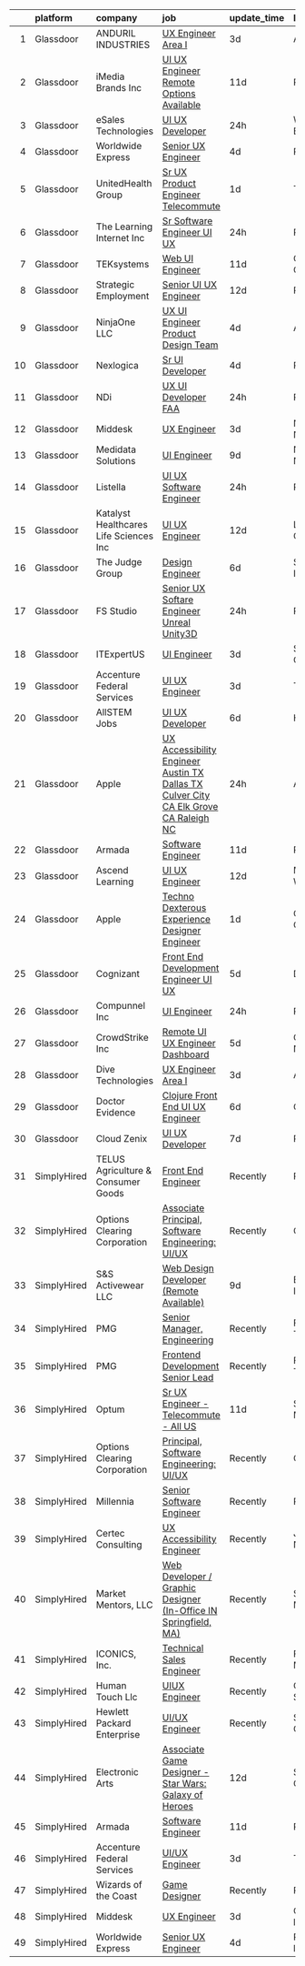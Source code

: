

|    | platform    | company                                  | job                                                                                                                                                                                                                                                                                                                                                                                                                                                                                                                                                                                                                                                                                                                                                                                                                                                                                                                                                                                                                                                                                                                                                                                                                                                                                                                                                                                                                                                                                                 | update_time   | location               |
|---:|:------------|:-----------------------------------------|:----------------------------------------------------------------------------------------------------------------------------------------------------------------------------------------------------------------------------------------------------------------------------------------------------------------------------------------------------------------------------------------------------------------------------------------------------------------------------------------------------------------------------------------------------------------------------------------------------------------------------------------------------------------------------------------------------------------------------------------------------------------------------------------------------------------------------------------------------------------------------------------------------------------------------------------------------------------------------------------------------------------------------------------------------------------------------------------------------------------------------------------------------------------------------------------------------------------------------------------------------------------------------------------------------------------------------------------------------------------------------------------------------------------------------------------------------------------------------------------------------|:--------------|:-----------------------|
|  1 | Glassdoor   | ANDURIL INDUSTRIES                       | [UX Engineer   Area I](https://www.glassdoor.com/partner/jobListing.htm?pos=130&ao=1136043&s=58&guid=0000018359bb4fdf965b57d3b276459f&src=GD_JOB_AD&t=SR&vt=w&cs=1_11ba92c0&cb=1663657791830&jobListingId=1008145519002&jrtk=3-0-1gdcrmk0oj4gl801-1gdcrmk19209r000-9809da5ab6ec8a54-)                                                                                                                                                                                                                                                                                                                                                                                                                                                                                                                                                                                                                                                                                                                                                                                                                                                                                                                                                                                                                                                                                                                                                                                                               | 3d            | Atlanta, GA            |
|  2 | Glassdoor   | iMedia Brands  Inc                       | [UI UX Engineer  Remote Options Available ](https://www.glassdoor.com/partner/jobListing.htm?pos=101&ao=1110586&s=58&guid=0000018359bb4fdf965b57d3b276459f&src=GD_JOB_AD&t=SR&vt=w&ea=1&cs=1_89330c00&cb=1663657791826&jobListingId=1008126806840&cpc=BAEB662971763A76&jrtk=3-0-1gdcrmk0oj4gl801-1gdcrmk19209r000-29ea8a0087b321c1--6NYlbfkN0BBtK8atiSzL1_OKElHOuhC6kZo36AFbA3XBAiBAoXlGMJ-vEY8E62v1FXcS82AH4q20mWkNID3WJ9iddHCZOb5rr_llheV8YFrPG6O8GUjuQLfKP8rXtlo5_jSBRBW3NK7adJZs3JDCrD9HS7blIdZXPAPJSLII1oF96vQ15iiZBe41vBbuPTCEzOzWNyaDcwI0bqlnDHRrN8d6JT5Ax2R-QCJD_W1TsPIgawJ6Zw4RwU21JJl8h5r_oJOVho_WAyIjhE8T9wYyZGgaOhjiW4AfRpfYoNoKtA_ZIs9CQrbN1wmXZBipXssnnJkiFOUVFtZMa8dySqg3mZ42C1n_FSY3ClSQIIAk5-vNBG18BI4iK2_4R-XwWOhyZ8UjJcT0nsy8xRJ7nFGhiJ8Qw-OISLjA6zrRtOuN96dNPJ3tB7e-_bSJGmvHkgN8bsV8ZYFJ4Pn7wzdo_5PHso9MUyqOcrD-H4JfwiEBGveW6aEVmicmbt50E_AsUiZAFw4CD55skwpMS0ETZdbWcJngHaVe7_y)                                                                                                                                                                                                                                                                                                                                                                                                                                                                                                                                                                                                | 11d           | Remote                 |
|  3 | Glassdoor   | eSales Technologies                      | [UI   UX Developer](https://www.glassdoor.com/partner/jobListing.htm?pos=121&ao=1136043&s=58&guid=0000018359bb4fdf965b57d3b276459f&src=GD_JOB_AD&t=SR&vt=w&cs=1_dff54c5f&cb=1663657791829&jobListingId=1008148527977&jrtk=3-0-1gdcrmk0oj4gl801-1gdcrmk19209r000-6e0c0f1e3bb7f36e-)                                                                                                                                                                                                                                                                                                                                                                                                                                                                                                                                                                                                                                                                                                                                                                                                                                                                                                                                                                                                                                                                                                                                                                                                                  | 24h           | West Babylon, NY       |
|  4 | Glassdoor   | Worldwide Express                        | [Senior UX Engineer](https://www.glassdoor.com/partner/jobListing.htm?pos=116&ao=1136043&s=58&guid=0000018359bb4fdf965b57d3b276459f&src=GD_JOB_AD&t=SR&vt=w&ea=1&cs=1_dea34c39&cb=1663657791827&jobListingId=1008142479093&jrtk=3-0-1gdcrmk0oj4gl801-1gdcrmk19209r000-e8df3dfd0bd5f09c-)                                                                                                                                                                                                                                                                                                                                                                                                                                                                                                                                                                                                                                                                                                                                                                                                                                                                                                                                                                                                                                                                                                                                                                                                            | 4d            | Remote                 |
|  5 | Glassdoor   | UnitedHealth Group                       | [Sr UX Product Engineer   Telecommute](https://www.glassdoor.com/partner/jobListing.htm?pos=108&ao=1110586&s=58&guid=0000018359bb4fdf965b57d3b276459f&src=GD_JOB_AD&t=SR&vt=w&cs=1_1e4eb6fe&cb=1663657791826&jobListingId=1008147097853&cpc=7F6F94E2229B3AB5&jrtk=3-0-1gdcrmk0oj4gl801-1gdcrmk19209r000-e1fb17826dfcae2d--6NYlbfkN0C8O9VKdOj_1Zh75e9_CvYhSsWVxS1Pvi5WUWhsf4w7FIc3O6B0uG3ldAQAeoX1goqotZL9Keo-1wqJ7ySmi5683w0aZ3bHH0z6emrYl5gYe8IDT_FPjd6IMv4kknEDcR8WIjml2bu6dZ6QcEaBTm5ucziS35LgAFAS6hTdr7aHKsdtfV5F3oIUXvQnnTjC5mcQLxFwm_uo4EfVXfRstC-vrNGjBGIbf72tl35rERCVMiKbiaEOIGQwY4GKA45OfYk5h1Q8zrfH1NVx1Ug3HgyOtD736WJAI2MNFJ43xTM6YnxzVXFsK9EQ555Yn22N0fRxE3Z8PpYKAha8wxkH5PGJCT8gXHYah8zUS8ueakACS5HGySbY2BbzJdCC6R82g_8_c8yTwH-VA5FE-Ql2nNx5noSUtE9J66uotjR_BRZayJq9xPoL855hVxKD7SqotIM%3D)                                                                                                                                                                                                                                                                                                                                                                                                                                                                                                                                                                                                                                                                                            | 1d            | Tampa, FL              |
|  6 | Glassdoor   | The Learning Internet Inc                | [Sr  Software Engineer  UI UX ](https://www.glassdoor.com/partner/jobListing.htm?pos=119&ao=1136043&s=58&guid=0000018359bb4fdf965b57d3b276459f&src=GD_JOB_AD&t=SR&vt=w&ea=1&cs=1_2f441789&cb=1663657791829&jobListingId=1008149896411&jrtk=3-0-1gdcrmk0oj4gl801-1gdcrmk19209r000-6f3f6afd3d22fa68-)                                                                                                                                                                                                                                                                                                                                                                                                                                                                                                                                                                                                                                                                                                                                                                                                                                                                                                                                                                                                                                                                                                                                                                                                 | 24h           | Remote                 |
|  7 | Glassdoor   | TEKsystems                               | [Web UI Engineer](https://www.glassdoor.com/partner/jobListing.htm?pos=112&ao=1110586&s=58&guid=0000018359bb4fdf965b57d3b276459f&src=GD_JOB_AD&t=SR&vt=w&cs=1_1faa7868&cb=1663657791827&jobListingId=1008128118466&cpc=A65DF3A704A48F9B&jrtk=3-0-1gdcrmk0oj4gl801-1gdcrmk19209r000-69407e4a9b307493--6NYlbfkN0AuKz8EBO1xHDEL7V2YF9xF3dC_I9B9i-Zw2Jh8clPMK3KTieKealHQySFBD4L6FvPLUKsshG3upulDULgJBUn2_zA-P5Rky5DMibtvRLP-UyqAnZd-c94bBLyd3M77LwwD53hoNUk456pcNwVKotdMZfnUlgNE0JmWKwjzSlmJvr5PBRd3VmBMVxUtsTyCkziFKjSv-_QRt3-l1uVQNW5lvpXboUxQ84zFGOY3ffGvEzJX8KVVbfmqy5-QGReiSnANzivh_-MWwmU3bqA8RjiF1DldsAKxGbzQhI_P8lzTS9Isd54MXyo317AzkjPOj46gDiy0-XektQlWoU8JOiCYGaci932AJU1I9LyCRGfOSKFqDDR-tY8OR9f4t6Pn4IY-OpEi2EWGzS8wZNm-B8hLqdx6JLz71Tlvt2ihXHvn2mpwNsB81M8y4gzHtR2YqfE7oNukZPaCrn3r6jXysLFhwpkN2ZgWikt5vtAY1mq4k4o96bb_5yguEL06VDyjP1SN4rZ6k2qCFH3CavabyOEPH8Zxh1nWetpTMXZwvmovBFcpn7TkeA7D3OLyErB-QWIoD9eaMBJbE-ulS9bprG6mzarseGqZJugJ2B5tUmDZT-AV1vQ3tvhvIKrqpEM9PlMRSvTHV5V2L9CPJQOm-Sp5ia4duJ57AZP5N7g1nlxoZBlJUrSABj89toUzZuvl2bv2p1c9V2AABGUBb_P_4gkuk0MFO9Do5lny4dv02n0atOIXQ9Kc-11bo6frNUTfdrwGsrc4iJOyE0x4d2Jrv96_26ReoJ9vqxDBdVI93baEPIv4R9lsZiEankbWjcDozuYepK0biaCSC2fnbsxerUZ2ij2oOEgjcmw1nTFMB56wZVhBRWXsD_CkUJmk2hecivoEItNbahj-sD3rWCoXXkX7I8eR_ESDupVjZaR_5Yxo7w%3D%3D)                                                                                                                                                                                                   | 11d           | Columbus, OH           |
|  8 | Glassdoor   | Strategic Employment                     | [Senior UI UX Engineer](https://www.glassdoor.com/partner/jobListing.htm?pos=107&ao=1110586&s=58&guid=0000018359bb4fdf965b57d3b276459f&src=GD_JOB_AD&t=SR&vt=w&ea=1&cs=1_381b44bf&cb=1663657791826&jobListingId=1008124306447&cpc=ACAF1607C5C1E404&jrtk=3-0-1gdcrmk0oj4gl801-1gdcrmk19209r000-af47989b4d68f559--6NYlbfkN0B-fTUegnOdPWDV05CiIhIi2qlOzw6WOcAKK9Y9LqNfmkdqQGIHGuk22dJTa4a7o2bCFvgCz-a59twyHTY7skW5Pmkq1B-rLldXM9LIZVErflXC8fnfAp3oVcPUg_1-TYZIvAdhuA-aRU82GInxZuJwjpYiyFkp98HOcGuvHRA-2IRRNe64Ls8vJDTFIyfRLePtiTVRd6aHAo-k3nQDOe1Qd6OKW44CXliPR0noy9QBil_aLIrepvxVfzUlUx3F1ECr4j6artGKtGQ8zGN6IFyXhBjaSs6OXJuEf8JNkHC8pi7G_gAxqrHLWQgLjr3V1t6pcXAL4hxLVXPnb_uc3778_1gXyKRlJQVhyy46f5RVNom7LmjM90BfNqhet0t59PYMvYocO3VGEVaTIEYniOa7k9TITDDtk4gN50t7NyHebpdjaXCAiyL6Zy-jIT_heW-BFbwotShWQypgSZcoq_28aeTJZhvdm-xFxmX9ywLmBFR4WvNslbV5WMsYU4Y-b9ji3CIfYlMektTT75gXNkCbHhpixpO3qUCwd5yFMWd7synIqyVi9Y8Pwu--qY_ToWk%3D)                                                                                                                                                                                                                                                                                                                                                                                                                                                                                                                                                                      | 12d           | Remote                 |
|  9 | Glassdoor   | NinjaOne  LLC                            | [UX   UI Engineer   Product Design Team](https://www.glassdoor.com/partner/jobListing.htm?pos=123&ao=1136043&s=58&guid=0000018359bb4fdf965b57d3b276459f&src=GD_JOB_AD&t=SR&vt=w&ea=1&cs=1_b3f23a5f&cb=1663657791830&jobListingId=1008142972276&jrtk=3-0-1gdcrmk0oj4gl801-1gdcrmk19209r000-ef86c6d02d2801ff-)                                                                                                                                                                                                                                                                                                                                                                                                                                                                                                                                                                                                                                                                                                                                                                                                                                                                                                                                                                                                                                                                                                                                                                                        | 4d            | Austin, TX             |
| 10 | Glassdoor   | Nexlogica                                | [Sr  UI Developer](https://www.glassdoor.com/partner/jobListing.htm?pos=104&ao=1110586&s=58&guid=0000018359bb4fdf965b57d3b276459f&src=GD_JOB_AD&t=SR&vt=w&ea=1&cs=1_8d6112e9&cb=1663657791826&jobListingId=1008142688782&cpc=8507CEB59E1C6AFB&jrtk=3-0-1gdcrmk0oj4gl801-1gdcrmk19209r000-38084944c3eeb148--6NYlbfkN0Bzkuy17zoNwKMVjyusHhR7JNYo3SmelKzW8jp1Pa4Tk4P-4RjMLb07SB5kyZ6ZYN6fLBtGW2bKC44cqPs-9XZReLvdmHZuKbfAz7uXIu4USEREJdWtnGx_h6N2W5GmM8U7WgeS7HihI90BVFQIJcnyfxiGEMlKtp8qg1miPoTIle2LZNaZnnLs9dCHVvQEet69z4udgDRGdXvXid7Ba044tbqsZ__BSbK3WH6sluOH89y-M6DSGS6cLVRcVI-F7vpFvZ4JG1gvOnSYp3wWd3FD4v_C7xh7wlzUMNjGpSHeKvNQItiixW0MAWCVEqeRcwGYWRChq8_RQFAxmidu2ahfOzn9nQhpmApeAKqAZ5ERkcI3PBGxrCmfnOE-_F35XggHoaDKA4RL-BGPkNsYLIE4uP5sHoda8Ok8RWerDSW4ESrjqnPYc1pUhiq72ia5bFg6HypgPB9v_LkPgS5viJU_JTx47Ecm2b9EHRRMlgyg6r8MjEAKUtqnXJDwLRC--zo%3D)                                                                                                                                                                                                                                                                                                                                                                                                                                                                                                                                                                                                                                           | 4d            | Remote                 |
| 11 | Glassdoor   | NDi                                      | [UX UI Developer  FAA ](https://www.glassdoor.com/partner/jobListing.htm?pos=102&ao=1110586&s=58&guid=0000018359bb4fdf965b57d3b276459f&src=GD_JOB_AD&t=SR&vt=w&cs=1_02b50b5f&cb=1663657791826&jobListingId=1008148827507&cpc=45DC3EB807283E85&jrtk=3-0-1gdcrmk0oj4gl801-1gdcrmk19209r000-318c476dce1b6531--6NYlbfkN0A3VaODdm2fK-WKemQE1laBmzgYXWNd3f1w72UIc7GlbNjKirEoYrPnbmzEHeayW4GxgSj4tcpznuIxkY6emDk1SMBr6lGpSqAqI0pqOYRAa0n9EGuSatZWmYuSr8DEP0DUy3ahSEevKozH32lpVk_VGwU55owPsFXSDXznMSfBX_sdNoPJdjuhTDr96KXlr4IIXAx3YFWXbNu649_AqDcG9dEULLX0wB9oDO8jQrSARAjlTWVf0-eZ2H0FHGPGdQhW2Fbxm_jpKpho4keEYiue5konXFb63PrnqZBvrmkKAUzgO053v2mcgNzPpOPeScyPmH5yUGpOW4CpJrpwb4QfCHWU2WjH0vVZR17xjVX9yKfe59DedUBvLfjrUl2qR_5HNE4jfYiYcLyY6PSicRgVaxdyPQJ4PqV9oxMpDk5zvUn3AG4JhTG-TZDcK3W3Qqtn7TV0_zwDUG1rm1ExlqGTTP9z8xZ0t7cRm6BBZwrqhw%3D%3D)                                                                                                                                                                                                                                                                                                                                                                                                                                                                                                                                                                                                                                                             | 24h           | Remote                 |
| 12 | Glassdoor   | Middesk                                  | [UX Engineer](https://www.glassdoor.com/partner/jobListing.htm?pos=114&ao=1136043&s=58&guid=0000018359bb4fdf965b57d3b276459f&src=GD_JOB_AD&t=SR&vt=w&ea=1&cs=1_46efba0d&cb=1663657791827&jobListingId=1008144979672&jrtk=3-0-1gdcrmk0oj4gl801-1gdcrmk19209r000-db2a88c34293cf66-)                                                                                                                                                                                                                                                                                                                                                                                                                                                                                                                                                                                                                                                                                                                                                                                                                                                                                                                                                                                                                                                                                                                                                                                                                   | 3d            | New York, NY           |
| 13 | Glassdoor   | Medidata Solutions                       | [UI Engineer](https://www.glassdoor.com/partner/jobListing.htm?pos=113&ao=1110586&s=58&guid=0000018359bb4fdf965b57d3b276459f&src=GD_JOB_AD&t=SR&vt=w&cs=1_c822c4f8&cb=1663657791827&jobListingId=1008130982237&cpc=8795CF9063CD573D&jrtk=3-0-1gdcrmk0oj4gl801-1gdcrmk19209r000-6caede17eba0cffc--6NYlbfkN0DG4ntHtB_rMsnfhgmnSvK2brktLme1L4SiDeJjQ-izrVOLqRJ5-yjE7k3D6lhaa8_Mo_teH1tSdfzsc5gpEQWY7tSB4MuGyGC6Kjy7_G_7t5awzJZBzZhgYiCzzSNw5NoikIuB_rcon9wtYRp5mwG2WXBffw3nKSJ52isLVgLlMsKtgVr4H2ueoEij795JZucJ6nD1B2uBq-iDmuvwWwHmJR7deSv0NNDIdHnjmx9GPiWuQokSwsQTLb07DBRXwaHnI_dY8piuxkgGn0YTa-pJCHho7QnhGbop_MHYbikfTeL3eMVWxQKa47stlIrcQtWzqMN94KOlZb5jMtroegzVl9TBK2gqqUIp9x6NRAzDwixiHZ6jBwB8wuW8AKJPhn025UsCAI-fBVmI0cLmbPyx0S4ohjphbd2Nl1hymwNzLcp4IOkXY0UJ0qcXxSqN7SfBKpPuykL6z_SIh2AcdXWiiSAuSN2cJ_CIK8P-dblnFO0O3tf1mVbWIFvZGLfE6pDaAU8mMkr3p7MNIW8KxcCy0CCwLG_rdl_vmdFIMtjhIK1ZurCBk__qv9lSpftKjhI5hoFg7fowQB_4CYQxBVsy27F_UkZSieOdSlcr8LWFYK6It_EbpW2DOIfoyCuP69WLGi6IgmhUmpE8yAPY3-wHWxl8CDifIMzL7QGdlYPj6ZOGdsJS75edcPe0FxAHbf4XGKWa4FNxeDCLysq_JCRn1F20iktQet4i3iSKu44xLwNwj-sqO9AGvLRZUIy8ttRs7_puQ6EEPpkLhyTAPeA-2meoO8JfUFiCrRc_jFARUpa7Pf3hTEPvoOXKLTY3tVV-sxiczqPzAh22056Jpn3rfMSIQudJuZwLlY_12C4VS8UEcP6R-SRZh5AJLzFBlrn6COLjF5g5twNEsSwdk2d_sCv1UDcKQ6UaCsyQypqrlPGWSGlf2yCjn5FvVAzWexFCY1wyYTUnEb17sAfaRZj9xulY_wRyE6w%3D)                                                                                                                                                     | 9d            | New York, NY           |
| 14 | Glassdoor   | Listella                                 | [UI UX Software Engineer](https://www.glassdoor.com/partner/jobListing.htm?pos=115&ao=1136043&s=58&guid=0000018359bb4fdf965b57d3b276459f&src=GD_JOB_AD&t=SR&vt=w&ea=1&cs=1_501ca2f1&cb=1663657791827&jobListingId=1008148822103&jrtk=3-0-1gdcrmk0oj4gl801-1gdcrmk19209r000-2e695a81f72b2008-)                                                                                                                                                                                                                                                                                                                                                                                                                                                                                                                                                                                                                                                                                                                                                                                                                                                                                                                                                                                                                                                                                                                                                                                                       | 24h           | Remote                 |
| 15 | Glassdoor   | Katalyst Healthcares   Life Sciences Inc | [UI UX Engineer](https://www.glassdoor.com/partner/jobListing.htm?pos=120&ao=1136043&s=58&guid=0000018359bb4fdf965b57d3b276459f&src=GD_JOB_AD&t=SR&vt=w&ea=1&cs=1_882e3bba&cb=1663657791829&jobListingId=1008122907432&jrtk=3-0-1gdcrmk0oj4gl801-1gdcrmk19209r000-97ea981fd9ac6991-)                                                                                                                                                                                                                                                                                                                                                                                                                                                                                                                                                                                                                                                                                                                                                                                                                                                                                                                                                                                                                                                                                                                                                                                                                | 12d           | Lake Forest, CA        |
| 16 | Glassdoor   | The Judge Group                          | [Design Engineer](https://www.glassdoor.com/partner/jobListing.htm?pos=111&ao=1110586&s=58&guid=0000018359bb4fdf965b57d3b276459f&src=GD_JOB_AD&t=SR&vt=w&cs=1_1d9ca7e8&cb=1663657791827&jobListingId=1008136982734&cpc=F41FEAB56D215062&jrtk=3-0-1gdcrmk0oj4gl801-1gdcrmk19209r000-79f0a8258c0fd505--6NYlbfkN0A7x-n0hrtbZSjJYb0NGaUz1soGATkHnGK52OUpcfWH9ohRnkX93QYXMKyxWjrEh6fpMAcoElKY3E-eH7_-NJxzqyfAA-GTkfW9tcZU-_LYKwn9hH1RgJciZ_lJOq8-p8ktZyqpZdmC7GKCn7i5hgGCOwpq9JuSMf38xriQOYsyOZk-ymz14QAtdK8gpvDsDBgXbbtlbkEwurGurQEZQHbuiYrpPPWSuksxjdi_pDaTas0ECzgJuaOfEDFovuwkCw7i2YtJ1sP5wSQgl3tEaK35toh8TREuESEfoea_d5ncgJAonEAvkv258F_Xhcr2qH8bWGHyYh2m1bA58s5nkgMeZXnS8lKVMP3diqDq5sr7E2nNYs6nVGua7hbNXQuKpPQnLEcOO0vSLa-zJksQT8dNcB1wZy0cL4EHIOVW7ovM8cCWVbdC3TG-uXdDtOZ2fDaoV8_dufGebAGc-wnj-gxKM2KmNr99OUVaIZjZr2ywM_hnw3uUrq8-8Wgsetqtg42YSQPZhfDyXAoQ9FH-YzH56Rnr4ncqU8vjfqtFViK6Cg%3D%3D)                                                                                                                                                                                                                                                                                                                                                                                                                                                                                                                                                                                                   | 6d            | South Bend, IN         |
| 17 | Glassdoor   | FS Studio                                | [Senior UX Softare Engineer  Unreal Unity3D ](https://www.glassdoor.com/partner/jobListing.htm?pos=118&ao=1136043&s=58&guid=0000018359bb4fdf965b57d3b276459f&src=GD_JOB_AD&t=SR&vt=w&ea=1&cs=1_763e9826&cb=1663657791829&jobListingId=1008149074852&jrtk=3-0-1gdcrmk0oj4gl801-1gdcrmk19209r000-f63469165dc81843-)                                                                                                                                                                                                                                                                                                                                                                                                                                                                                                                                                                                                                                                                                                                                                                                                                                                                                                                                                                                                                                                                                                                                                                                   | 24h           | Remote                 |
| 18 | Glassdoor   | ITExpertUS                               | [UI Engineer](https://www.glassdoor.com/partner/jobListing.htm?pos=128&ao=1136043&s=58&guid=0000018359bb4fdf965b57d3b276459f&src=GD_JOB_AD&t=SR&vt=w&ea=1&cs=1_8f8026e9&cb=1663657791830&jobListingId=1008144970200&jrtk=3-0-1gdcrmk0oj4gl801-1gdcrmk19209r000-2a283a13bbcd6e7c-)                                                                                                                                                                                                                                                                                                                                                                                                                                                                                                                                                                                                                                                                                                                                                                                                                                                                                                                                                                                                                                                                                                                                                                                                                   | 3d            | Sunnyvale, CA          |
| 19 | Glassdoor   | Accenture Federal Services               | [UI UX Engineer](https://www.glassdoor.com/partner/jobListing.htm?pos=129&ao=1136043&s=58&guid=0000018359bb4fdf965b57d3b276459f&src=GD_JOB_AD&t=SR&vt=w&ea=1&cs=1_609e04d4&cb=1663657791830&jobListingId=1008145009363&jrtk=3-0-1gdcrmk0oj4gl801-1gdcrmk19209r000-a7cd999965a2721c-)                                                                                                                                                                                                                                                                                                                                                                                                                                                                                                                                                                                                                                                                                                                                                                                                                                                                                                                                                                                                                                                                                                                                                                                                                | 3d            | Tampa, FL              |
| 20 | Glassdoor   | AllSTEM   Jobs                           | [UI UX Developer](https://www.glassdoor.com/partner/jobListing.htm?pos=110&ao=1110586&s=58&guid=0000018359bb4fdf965b57d3b276459f&src=GD_JOB_AD&t=SR&vt=w&ea=1&cs=1_0a58de54&cb=1663657791827&jobListingId=1008136709612&cpc=9C2286EA3771AAF6&jrtk=3-0-1gdcrmk0oj4gl801-1gdcrmk19209r000-6ebe92faa8974bad--6NYlbfkN0AiZrMnqxUjvkrH1BfCsd59OntStyTxBw0I9DVEtrwMU0ULIzRrzdCVijXesJ7Pr1wvbCrDMohfuSufU5WpGQfZlTtbbabJH1ufmtultgo6XKAoU1X3K7Vo2dk7SwXtlclHDuUz5UyMcSifJDrSgsKOzJlYv_9TjH1q26xn5ImI1RDBVXW0gAal7MYwP9L6yi8O7V7ynW-Y0FCiDYEB3QLgliD_KW-uYo60Itn5bqQihw0-zZ-AqPd1c07V462Tm8FZCWlU6byeAyr_Q3c3676me1t5917NC4kMxor1ocLf0f4ODXt1CHb_5R4lRuqOwsHCXZTFX4j9xKznfa67YZVxhpImLmOVyosN0iIOo2hsc_7EOqGFV5tMwNJ_f5wIueXqbJczgN_ccBSf1ntW5k6qjNk7KV89nyK-jCYhAC7h3y-z35Tr7ulRJxtxzAUaUIFf3mYT0y6b62H3RhmBUssFUmJnJk2-5069eWuEjsbNmdJETRDQtq6s0146AMg11kY%3D)                                                                                                                                                                                                                                                                                                                                                                                                                                                                                                                                                                                                                                            | 6d            | Houston, TX            |
| 21 | Glassdoor   | Apple                                    | [UX Accessibility Engineer  Austin  TX  Dallas  TX  Culver City  CA  Elk Grove  CA  Raleigh  NC ](https://www.glassdoor.com/partner/jobListing.htm?pos=103&ao=1110586&s=58&guid=0000018359bb4fdf965b57d3b276459f&src=GD_JOB_AD&t=SR&vt=w&cs=1_8584eb94&cb=1663657791826&jobListingId=1008148531639&cpc=3DB599BF2F4828F0&jrtk=3-0-1gdcrmk0oj4gl801-1gdcrmk19209r000-84973244f3e869f7--6NYlbfkN0BvKrLyj5gPmtZO9T8euul8TCxuuKNOtzRJOomxnwSEodTz2Bc-sPZlADHp0xxmf8WZjnCET3dmQdLRkGTrePkWla7SP4RIg3Jg3gESDXK246RFi2cnZh8aqHBZcy7Ti7yXeZqDCNRmP3xXn_wpOzEB7eInZPjrpCMchRDA0ShXv7g2t6kqMV-uEpC0AJQ_urM1XNf9J6YA3C3zgkpdKm0GRZ7JWxVRuEtR4Wg3VfmtuRWTL7VpMRc0n8Cp3oJzPfvE2e_Y19huJooPbiULdEmZYNfrZ_MrMsOxwGb01c3s_ciDugpmOe5rFjWNkoFucJfxvl5tNOQs91kA292JJO2fob7Wy47KbzwPdykj2h2X51sG6JA5PTbLd9ffRCf5vPdEsuEFzoNe0jrC-9mNslZvCIEw7wlli_6UqQGoQWwIA5CUhJj7CbytuE8-rqvYcCO2_X3D7HghuiMOH_ThskNEAKrdK_GR7Gw5egYUGEk1NYrHJ5KvY-4REpxqBIxjnJJg1vpk_4htZta0KfNVgnWYR0jd3xV93sXcZ3bgjvF8HLPPPfu_NSZ1Ta25HkF7J1ALFuBXJI5KUmwPmS1_CiuVlPcf4q8bq5F0gJQOrRmbfYu8hzA67kf-K0wG_1JqvqQQtQ9QUtttZR6jvQhjOH7vxojaD_zDfzkdtH_fb2AfsT_BbrGQDEidEAuO1-n8l3sjK2vpo8gcG-8NMXLnPskcZtfItUe2Va8LVMyLRkignfQTVhtEb8gaPFH_Q3-B4IAmt40fgdmNw9Cyc95sVVAPADX5WS3KEfzuQDmEOwBu6qwwojCTBuupQZppnAve4e5i1gPJDCtN3bVS5xLR5htInf5oQvAKealpBN-qZtgm4ZNFOXZsgAtcis_ODws66ZNQHoOOJ6kPjr0TqZPJyLZjKJGTltSunbwOMB76U-qFa8VXVjqAz5c7LgGHkIycGCCaFRbCL3OCUCF0dvUBlCl-uJkSEQDk_jIPOggfsxK-5Y0ngvF4Z5V_5e20ny7mJQwwxqfNRfwYnJXCa2OwnehS5CwT7loIdIE%3D) | 24h           | Austin, TX             |
| 22 | Glassdoor   | Armada                                   | [Software Engineer](https://www.glassdoor.com/partner/jobListing.htm?pos=105&ao=1110586&s=58&guid=0000018359bb4fdf965b57d3b276459f&src=GD_JOB_AD&t=SR&vt=w&ea=1&cs=1_eb9d3a65&cb=1663657791826&jobListingId=1008126061247&cpc=C4A69CCDBB3B9599&jrtk=3-0-1gdcrmk0oj4gl801-1gdcrmk19209r000-d33e7825e2887bc8--6NYlbfkN0CtI8A3BfIRcWGV3-_GlBEla5W6J51CR4KEa_NuODiGYZIHIosBYaVJ8JkkW1111tKZhdLGFcZ5unB7YVG4V1AQfet_29TMBPC9BUXEEwFKtbGxA7gSmyLal88_wDOEQwKVMkmwNo29JVZUxgAcmLvWxoqHAt5jiySfu5UOHfsNOTc5Lu2gIRQEQgcEFIfu5PHPQhO9tqpDcz-E629qXb-hMcsjhnvKZlNZSqiXz_FXW43qKyPfoUCxsryvrlOZNLx7B2Ftr-C7VKBiSK6p0Au4lS_8XAIz4O9iiSJzok1NpYZnVViuuMI8kIQyifMq09b9QkLxVnJ4NEvhn7ahsmM9C0_7E94nN1ZK56cGlv9V4P4mzy--JIJXhg_NnqWzBWeSJAE61U5hV83aDMJVTjlpE7X-RfTr9SM2xW4-BgDbqHc5KzvlqaSqm7Lg1LQSRjnw2kfEps45MKfGr9KUjzWFPfb2wH5SmkxxgFbdR3sWENuIkvQdAODJZ54Wczs7T9c%3D)                                                                                                                                                                                                                                                                                                                                                                                                                                                                                                                                                                                                                                          | 11d           | Remote                 |
| 23 | Glassdoor   | Ascend Learning                          | [UI UX Engineer](https://www.glassdoor.com/partner/jobListing.htm?pos=125&ao=1136043&s=58&guid=0000018359bb4fdf965b57d3b276459f&src=GD_JOB_AD&t=SR&vt=w&cs=1_30cde192&cb=1663657791830&jobListingId=1008123586802&jrtk=3-0-1gdcrmk0oj4gl801-1gdcrmk19209r000-2ce9a2c026e659ad-)                                                                                                                                                                                                                                                                                                                                                                                                                                                                                                                                                                                                                                                                                                                                                                                                                                                                                                                                                                                                                                                                                                                                                                                                                     | 12d           | Milwaukee, WI          |
| 24 | Glassdoor   | Apple                                    | [Techno Dexterous Experience Designer Engineer  ](https://www.glassdoor.com/partner/jobListing.htm?pos=117&ao=1136043&s=58&guid=0000018359bb4fdf965b57d3b276459f&src=GD_JOB_AD&t=SR&vt=w&cs=1_5b01c4fc&cb=1663657791829&jobListingId=1008148161715&jrtk=3-0-1gdcrmk0oj4gl801-1gdcrmk19209r000-b96f2ef869a1cf21-)                                                                                                                                                                                                                                                                                                                                                                                                                                                                                                                                                                                                                                                                                                                                                                                                                                                                                                                                                                                                                                                                                                                                                                                    | 1d            | Cupertino, CA          |
| 25 | Glassdoor   | Cognizant                                | [Front End Development Engineer  UI UX ](https://www.glassdoor.com/partner/jobListing.htm?pos=126&ao=1136043&s=58&guid=0000018359bb4fdf965b57d3b276459f&src=GD_JOB_AD&t=SR&vt=w&cs=1_3da3d28a&cb=1663657791830&jobListingId=1008139925991&jrtk=3-0-1gdcrmk0oj4gl801-1gdcrmk19209r000-e030777eca2c0c9a-)                                                                                                                                                                                                                                                                                                                                                                                                                                                                                                                                                                                                                                                                                                                                                                                                                                                                                                                                                                                                                                                                                                                                                                                             | 5d            | Durham, NC             |
| 26 | Glassdoor   | Compunnel Inc                            | [UI Engineer](https://www.glassdoor.com/partner/jobListing.htm?pos=109&ao=1110586&s=58&guid=0000018359bb4fdf965b57d3b276459f&src=GD_JOB_AD&t=SR&vt=w&ea=1&cs=1_984b13a5&cb=1663657791827&jobListingId=1008149004501&cpc=2CAED5C921A5F994&jrtk=3-0-1gdcrmk0oj4gl801-1gdcrmk19209r000-3d407aa0a6205a34--6NYlbfkN0DU7hgtDhmC-fI0i-N7DqaBmluWfFdS70gHoSazL13xmUkuPgQA02Vnl5B3602sT_rMTfu8fFEcfygLCiSQXfzqAWeBdfE0BfDGtgGWfDnBRREsyHd-p6LtBuQTLBv0iPN-320u4KFEBHVd2Z5qKHFPH9AFH3_YJ__NKD5zp8Kk_FFDFHOI0tlSQY7oZjsmHYf-KpJ8NtPf-GpaBh6mjhEMkbjSOnGb-MDcOPkNvtPUxGfj2tKoiT1e30cWjX-zywy-MGHMTw1arF6lEKh3lsKEO0CIRwc9vj_OAjOcGrzcyV-bM4-Yb80p3BVqzlDK3gJ35o2vzzpAhoYhm1lNzS9nW1X6f2j6RyzB34mtAxgVBrWKhwdtYtVaKwPVBdq23_CK9Yo8Hd-fqgue_CSvdvOur6MTib4eq0I512s3dpVknfmChzedFpk1zUoeyLetTpUHKgwIWlaHN0DRHCDeko-jQdWMOTa2oPEBZvUFfgs68auoOFgcEf-s1uIXLwjHo0CepKd3xSUq2Q%3D%3D)                                                                                                                                                                                                                                                                                                                                                                                                                                                                                                                                                                                                                                  | 24h           | Remote                 |
| 27 | Glassdoor   | CrowdStrike  Inc                         | [Remote   UI UX Engineer   Dashboard](https://www.glassdoor.com/partner/jobListing.htm?pos=106&ao=1110586&s=58&guid=0000018359bb4fdf965b57d3b276459f&src=GD_JOB_AD&t=SR&vt=w&cs=1_4c794a6c&cb=1663657791826&jobListingId=1008139058884&cpc=FAE5E775D180B2FB&jrtk=3-0-1gdcrmk0oj4gl801-1gdcrmk19209r000-707b5e922fa6c0bf--6NYlbfkN0Cu2CVlb3GO4Nf7aS8SXsFwjpUbSKkwsJRaJhRnAEdqU2uA_tXhGJmrQ13aseQPM3wZH88bKJJ0VXFAMhkY88oQs3MzIFrWOreIvS2N3uALRmjksPB7oncnvpLt6NvjZc0noInkltqJ0VXpejVaXoqrVAnEqpjSAZV06V5Q1xUEJuiiGSL7Zf8wt9bNcKJAZvgIKeL6a3ybz3pMnCJmkDzpuu_2Uos_2z6-BK8KsuL5SzlyIVaUMXtRW_zVzu9KIemiPYvy_3nCznxd3xBtH9dDxw9BCjLvnrOMCRDC9FIWU8Hklm1y9uN2ZFyndtEt24IgUIphN4CXwFZetp0-qoY7uMTSGOc0Wu2JXTKz0XB5cqBG4Sy9kzSM0-8PmK3WD0yNscS17H-LwiiTmispz7EcuT2cjd2pLPCEXAc58MSNjMYT-g0oRT88xE4a-_GkgAO7wHZWiiELqfKFh0YmTTVdZnOVRUJV8htBqynSJ3VkdVfUJbZ4IsBBwOH0gZDVRE0aKgmikNyyDPYUcjT-dexJtehtHwckLtTY3m9h40O7VGHbt7OWbGHbURAOTLZ4dJJ0pSNmUlywCQ0uBN-VrLiZtqhD7KkE7qjmyh9AwOmxGDQuz8TtHjkl_cEqcakrZdfSBShEjwS0d-fHFSZ4v4XdZurJIAsEGmthkIBc71ipRuR_4E7CMhmMgQtohkJ-jBvVJeW6f_gykmZapkiNiV9dkvsorYvg51fVOP-aZwy2Qu8NdnSpBEU8)                                                                                                                                                                                                                                                                                                                                                                           | 5d            | Chapel Hill, NC        |
| 28 | Glassdoor   | Dive Technologies                        | [UX Engineer   Area I](https://www.glassdoor.com/partner/jobListing.htm?pos=127&ao=1136043&s=58&guid=0000018359bb4fdf965b57d3b276459f&src=GD_JOB_AD&t=SR&vt=w&cs=1_ed19df29&cb=1663657791830&jobListingId=1008145464587&jrtk=3-0-1gdcrmk0oj4gl801-1gdcrmk19209r000-970ff646db4966bb-)                                                                                                                                                                                                                                                                                                                                                                                                                                                                                                                                                                                                                                                                                                                                                                                                                                                                                                                                                                                                                                                                                                                                                                                                               | 3d            | Atlanta, GA            |
| 29 | Glassdoor   | Doctor Evidence                          | [Clojure Front End UI UX Engineer](https://www.glassdoor.com/partner/jobListing.htm?pos=124&ao=1136043&s=58&guid=0000018359bb4fdf965b57d3b276459f&src=GD_JOB_AD&t=SR&vt=w&ea=1&cs=1_179fed60&cb=1663657791830&jobListingId=1008137400442&jrtk=3-0-1gdcrmk0oj4gl801-1gdcrmk19209r000-a4d1a578d3688ec3-)                                                                                                                                                                                                                                                                                                                                                                                                                                                                                                                                                                                                                                                                                                                                                                                                                                                                                                                                                                                                                                                                                                                                                                                              | 6d            | California             |
| 30 | Glassdoor   | Cloud Zenix                              | [UI UX Developer](https://www.glassdoor.com/partner/jobListing.htm?pos=122&ao=1136043&s=58&guid=0000018359bb4fdf965b57d3b276459f&src=GD_JOB_AD&t=SR&vt=w&ea=1&cs=1_74c2fce9&cb=1663657791830&jobListingId=1008134073294&jrtk=3-0-1gdcrmk0oj4gl801-1gdcrmk19209r000-1e0bb9d191f66318-)                                                                                                                                                                                                                                                                                                                                                                                                                                                                                                                                                                                                                                                                                                                                                                                                                                                                                                                                                                                                                                                                                                                                                                                                               | 7d            | Remote                 |
| 31 | SimplyHired | TELUS Agriculture & Consumer Goods       | [Front End Engineer](https://www.simplyhired.com/job/BKXou9zRSUnEcP-BoWkLe1WSsiyJtPKDFVdeVCfWWvIS7PteA1GwjA?q=ux+engineer)                                                                                                                                                                                                                                                                                                                                                                                                                                                                                                                                                                                                                                                                                                                                                                                                                                                                                                                                                                                                                                                                                                                                                                                                                                                                                                                                                                          | Recently      | Remote                 |
| 32 | SimplyHired | Options Clearing Corporation             | [Associate Principal, Software Engineering: UI/UX](https://www.simplyhired.com/job/KqX0r19PqDHKMf5s4hh43-0ZDumkM18M7UHYdpXWDCoMP2N68H7pqQ?q=ux+engineer)                                                                                                                                                                                                                                                                                                                                                                                                                                                                                                                                                                                                                                                                                                                                                                                                                                                                                                                                                                                                                                                                                                                                                                                                                                                                                                                                            | Recently      | Chicago, IL            |
| 33 | SimplyHired | S&S Activewear LLC                       | [Web Design Developer (Remote Available)](https://www.simplyhired.com/job/WVJlFqZ4p0xs7qN1Ca08Qqq7zD3A3-oqj6AOCIgqftMwm8kYJAGKRg?q=ux+engineer)                                                                                                                                                                                                                                                                                                                                                                                                                                                                                                                                                                                                                                                                                                                                                                                                                                                                                                                                                                                                                                                                                                                                                                                                                                                                                                                                                     | 9d            | Bolingbrook, IL        |
| 34 | SimplyHired | PMG                                      | [Senior Manager, Engineering](https://www.simplyhired.com/job/sR3XRWy0a93XgO3t7y-yMitNadG8DKtQe7lgyQCG9vn4lMLjVHNF4A?q=ux+engineer)                                                                                                                                                                                                                                                                                                                                                                                                                                                                                                                                                                                                                                                                                                                                                                                                                                                                                                                                                                                                                                                                                                                                                                                                                                                                                                                                                                 | Recently      | Fort Worth, TX         |
| 35 | SimplyHired | PMG                                      | [Frontend Development Senior Lead](https://www.simplyhired.com/job/WxYlnAyWuFDkZ0GLVBhdo5Koa7IN5qJxf9CSS4nOUsxSlDljLNPvSA?q=ux+engineer)                                                                                                                                                                                                                                                                                                                                                                                                                                                                                                                                                                                                                                                                                                                                                                                                                                                                                                                                                                                                                                                                                                                                                                                                                                                                                                                                                            | Recently      | Fort Worth, TX         |
| 36 | SimplyHired | Optum                                    | [Sr UX Engineer - Telecommute - All US](https://www.simplyhired.com/job/2V4_aXeFhzzevfYUJ5OB4stS0EjuoL7JfTvmoyDWhnPrua7E30UpYQ?q=ux+engineer)                                                                                                                                                                                                                                                                                                                                                                                                                                                                                                                                                                                                                                                                                                                                                                                                                                                                                                                                                                                                                                                                                                                                                                                                                                                                                                                                                       | 11d           | Saint Paul, MN         |
| 37 | SimplyHired | Options Clearing Corporation             | [Principal, Software Engineering: UI/UX](https://www.simplyhired.com/job/6WRicnwhKtM4ghmIX48eFW9WlVHt5doMp2wkEyAG3W4q6Pq7hAvRsA?q=ux+engineer)                                                                                                                                                                                                                                                                                                                                                                                                                                                                                                                                                                                                                                                                                                                                                                                                                                                                                                                                                                                                                                                                                                                                                                                                                                                                                                                                                      | Recently      | Chicago, IL            |
| 38 | SimplyHired | Millennia                                | [Senior Software Engineer](https://www.simplyhired.com/job/FPJVg9TEXTFLv6031hVfGx_c9M2U_bniCoSJwqJ7H_94rxUR-yoMDw?q=ux+engineer)                                                                                                                                                                                                                                                                                                                                                                                                                                                                                                                                                                                                                                                                                                                                                                                                                                                                                                                                                                                                                                                                                                                                                                                                                                                                                                                                                                    | Recently      | Raleigh, NC            |
| 39 | SimplyHired | Certec Consulting                        | [UX Accessibility Engineer](https://www.simplyhired.com/job/1EJ6TFB5fH8pw-Yg4x50eQwF656FhWJDrBed9r_IgwtjfwwNg3AvAA?q=ux+engineer)                                                                                                                                                                                                                                                                                                                                                                                                                                                                                                                                                                                                                                                                                                                                                                                                                                                                                                                                                                                                                                                                                                                                                                                                                                                                                                                                                                   | Recently      | Jersey City, NJ        |
| 40 | SimplyHired | Market Mentors, LLC                      | [Web Developer / Graphic Designer (In-Office IN Springfield, MA)](https://www.simplyhired.com/job/FQG5uJ1dss-sRffoAoQ2VcQRgxsuv475Wnb7F9AflVz3v4ZTdM9xDw?q=ux+engineer)                                                                                                                                                                                                                                                                                                                                                                                                                                                                                                                                                                                                                                                                                                                                                                                                                                                                                                                                                                                                                                                                                                                                                                                                                                                                                                                             | Recently      | Springfield, MA        |
| 41 | SimplyHired | ICONICS, Inc.                            | [Technical Sales Engineer](https://www.simplyhired.com/job/BLGA6g71PmxK_tznA_TCmnundiwYAmilk7nypVzrPwOuQDQe9f3_jg?q=ux+engineer)                                                                                                                                                                                                                                                                                                                                                                                                                                                                                                                                                                                                                                                                                                                                                                                                                                                                                                                                                                                                                                                                                                                                                                                                                                                                                                                                                                    | Recently      | Foxborough, MA         |
| 42 | SimplyHired | Human Touch Llc                          | [UIUX Engineer](https://www.simplyhired.com/job/mLV3-vHBSWDu1VpB6i87RJZBJfxBzQHsFHiXEEj2qAuOeFi_t2UXXA?q=ux+engineer)                                                                                                                                                                                                                                                                                                                                                                                                                                                                                                                                                                                                                                                                                                                                                                                                                                                                                                                                                                                                                                                                                                                                                                                                                                                                                                                                                                               | Recently      | Charleston, SC         |
| 43 | SimplyHired | Hewlett Packard Enterprise               | [UI/UX Engineer](https://www.simplyhired.com/job/oyPuGEvvZHSQqAwdJ0QgRDdgdqdwe_wB_3M86EOCmagasEqUIXFG0g?q=ux+engineer)                                                                                                                                                                                                                                                                                                                                                                                                                                                                                                                                                                                                                                                                                                                                                                                                                                                                                                                                                                                                                                                                                                                                                                                                                                                                                                                                                                              | Recently      | San Jose, CA           |
| 44 | SimplyHired | Electronic Arts                          | [Associate Game Designer - Star Wars: Galaxy of Heroes](https://www.simplyhired.com/job/aP3yRiqMzk7uUwqb18NHKuzsAvhb-YBER1tnDHuJ13k-5NL1ZCbo0w?q=ux+engineer)                                                                                                                                                                                                                                                                                                                                                                                                                                                                                                                                                                                                                                                                                                                                                                                                                                                                                                                                                                                                                                                                                                                                                                                                                                                                                                                                       | 12d           | Sacramento, CA         |
| 45 | SimplyHired | Armada                                   | [Software Engineer](https://www.simplyhired.com/job/yY_Z95ea5Of8qmuBX1G7Ii61Dsj5-rNUsNrLq5MMvCWidokGLp6oCA?q=ux+engineer)                                                                                                                                                                                                                                                                                                                                                                                                                                                                                                                                                                                                                                                                                                                                                                                                                                                                                                                                                                                                                                                                                                                                                                                                                                                                                                                                                                           | 11d           | Remote                 |
| 46 | SimplyHired | Accenture Federal Services               | [UI/UX Engineer](https://www.simplyhired.com/job/fTRdZ83u3OerWfvJPvprBMoIYCtUqo2QAmCXEeNNpongAjFhkd6o1w?q=ux+engineer)                                                                                                                                                                                                                                                                                                                                                                                                                                                                                                                                                                                                                                                                                                                                                                                                                                                                                                                                                                                                                                                                                                                                                                                                                                                                                                                                                                              | 3d            | Tampa, FL              |
| 47 | SimplyHired | Wizards of the Coast                     | [Game Designer](https://www.simplyhired.com/job/PTA-XstKiAm5n7XoNO3SHdH25U1A9feZJgZnFjorsiMl1WczbQj2_w?q=ux+engineer)                                                                                                                                                                                                                                                                                                                                                                                                                                                                                                                                                                                                                                                                                                                                                                                                                                                                                                                                                                                                                                                                                                                                                                                                                                                                                                                                                                               | Recently      | Renton, WA             |
| 48 | SimplyHired | Middesk                                  | [UX Engineer](https://www.simplyhired.com/job/Q4B9oEqhrYZBBQMjf3XcoiBcVkge3JEPj3r1q58tpg1XBMlHNq5XfA?q=ux+engineer)                                                                                                                                                                                                                                                                                                                                                                                                                                                                                                                                                                                                                                                                                                                                                                                                                                                                                                                                                                                                                                                                                                                                                                                                                                                                                                                                                                                 | 3d            | California +1 location |
| 49 | SimplyHired | Worldwide Express                        | [Senior UX Engineer](https://www.simplyhired.com/job/II2idto6tRo5vWo6UaiOnksxC9n6gySBxR9o66L0J-vQm8Q-pwiveg?q=ux+engineer)                                                                                                                                                                                                                                                                                                                                                                                                                                                                                                                                                                                                                                                                                                                                                                                                                                                                                                                                                                                                                                                                                                                                                                                                                                                                                                                                                                          | 4d            | Remote +1 location     |